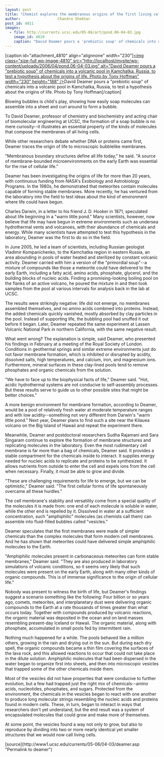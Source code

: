 ```yaml
---
layout: post
title: "Chemist explores the membranous origins of the first living cell"
author:                 Chandra Shekhar
post_id: 4811
images:
  - file: http://currents.ucsc.edu/05-06/art/pond.06-04-03.jpg
    image_id: 4810
    caption: "David Deamer pours a 'prebiotic soup' of chemicals into a volcanic pool in Kamchatka, Russia, to test a hypothesis about the origins of life. Photo by Tony Hoffman"
---
```


[caption id="attachment_4810" align="alignnone" width="230"]<a href="http://localhost/mysite/wp-content/uploads/2006/04/pond.06-04-03.jpg"><img class="size-full wp-image-4810" src="http://localhost/mysite/wp-content/uploads/2006/04/pond.06-04-03.jpg" alt="David Deamer pours a "prebiotic soup" of chemicals into a volcanic pool in Kamchatka, Russia, to test a hypothesis about the origins of life. Photo by Tony Hoffman" width="230" height="188" /></a>David Deamer pours a "prebiotic soup" of chemicals into a volcanic pool in Kamchatka, Russia, to test a hypothesis about the origins of life. Photo by Tony Hoffman[/caption]
<a name="content" id="content"></a>
<p>
  Blowing bubbles is child's play, showing how easily soap molecules can assemble into a sheet and curl around to form a bubble.
</p>
<p>
  To David Deamer, professor of chemistry and biochemistry and acting chair of biomolecular engineering at UCSC, the formation of a soap bubble is no mere curiosity--it illustrates an essential property of the kinds of molecules that compose the membranes of all living cells.
</p>
<p>
  While other researchers debate whether DNA or proteins came first, Deamer traces the origin of life to microscopic bubblelike membranes.
</p>
<p>
  "Membranous boundary structures define all life today," he said. "A source of membrane-bounded microenvironments on the early Earth was essential for the rise of cellular life."
</p>
<p>
  Deamer has been investigating the origins of life for more than 20 years, with continuous funding from NASA's Exobiology and Astrobiology Programs. In the 1980s, he demonstrated that meteorites contain molecules capable of forming stable membranes. More recently, he has ventured from the laboratory into the field to test ideas about the kind of environment where life could have begun.
</p>
<p>
  Charles Darwin, in a letter to his friend J. D. Hooker in 1871, speculated about life beginning in a "warm little pond." Many scientists, however, now believe that life may have begun in extreme environments such as undersea hydrothermal vents and volcanoes, with their abundance of chemicals and energy. While many scientists have attempted to test this hypothesis in the laboratory, Deamer was the first to do so in the field.
</p>
<p>
  In June 2005, he led a team of scientists, including Russian geologist Vladimir Kompanichenko, to the Kamchatka region in eastern Russia, an area abounding in pools of water heated and sterilized by constant volcanic activity. Deamer carried with him a version of the "primordial soup"--a mixture of compounds like those a meteorite could have delivered to the early Earth, including a fatty acid, amino acids, phosphate, glycerol, and the building blocks of nucleic acids. Finding a promising-looking boiling pool on the flanks of an active volcano, he poured the mixture in and then took samples from the pool at various intervals for analysis back in the lab at UCSC.
</p>
<p>
  The results were strikingly negative: life did not emerge, no membranes assembled themselves, and no amino acids combined into proteins. Instead, the added chemicals quickly vanished, mostly absorbed by clay particles in the pool. Instead of supporting life, the bubbling pool had snuffed it out before it began. Later, Deamer repeated the same experiment at Lassen Volcanic National Park in northern California, with the same negative result.
</p>
<p>
  What went wrong? The explanation is simple, said Deamer, who presented his findings in February at a meeting of the Royal Society of London. Conditions in geothermal springs and similar extreme environments just do not favor membrane formation, which is inhibited or disrupted by acidity, dissolved salts, high temperatures, and calcium, iron, and magnesium ions. Furthermore, mineral surfaces in these clay-lined pools tend to remove phosphates and organic chemicals from the solution.
</p>
<p>
  "We have to face up to the biophysical facts of life," Deamer said. "Hot, acidic hydrothermal systems are not conducive to self-assembly processes. But these results serve to guide us to other possible sites that might be better choices."
</p>
<p>
  A more benign environment for membrane formation, according to Deamer, would be a pool of relatively fresh water at moderate temperature ranges and with low acidity--something not very different from Darwin's "warm little pond." Next year, Deamer plans to find such a site near the Kilauea volcano on the Big Island of Hawaii and repeat the experiment there.
</p>
<p>
  Meanwhile, Deamer and postdoctoral researchers Sudha Rajamani and Sara Singaram continue to explore the formation of membrane structures and replicating molecules in the laboratory. Even the most rudimentary cell membrane is far more than a bag of chemicals, Deamer said. It provides a stable compartment for the chemicals inside to interact. It supplies energy needed for nucleic acids to replicate and proteins to be synthesized. It allows nutrients from outside to enter the cell and expels ions from the cell when necessary. Finally, it must be able to grow and divide.
</p>
<p>
  "These are challenging requirements for life to emerge, but we can be optimistic," Deamer said. "The first cellular forms of life spontaneously overcame all these hurdles."
</p>
<p>
  The cell membrane's stability and versatility come from a special quality of the molecules it is made from: one end of each molecule is soluble in water, while the other end is repelled by it. Dissolved in water at a sufficient concentration, such "amphiphilic" molecules (as chemists call them) can assemble into fluid-filled bubbles called "vesicles."
</p>
<p>
  Deamer speculates that the first membranes were made of simpler chemicals than the complex molecules that form modern cell membranes. And he has shown that meteorites could have delivered simple amphiphilic molecules to the Earth.
</p>
<p>
  "Amphiphilic molecules present in carbonaceous meteorites can form stable membranes," Deamer said. "They are also produced in laboratory simulations of volcanic conditions, so it seems very likely that such molecules were present on the early Earth, along with many other kinds of organic compounds. This is of immense significance to the origin of cellular life."
</p>
<p>
  Nobody was present to witness the birth of life, but Deamer's findings suggest a scenario something like the following: Four billion or so years ago, comets, meteorites, and interplanetary dust were delivering organic compounds to the Earth at a rate thousands of times greater than what occurs today. Together with compounds produced by volcanic reactions, the organic material was deposited in the ocean and on land masses resembling present-day Iceland or Hawaii. The organic material, along with phosphate, accumulated in small pools fed by intermittent rain.
</p>
<p>
  Nothing much happened for a while. The pools behaved like a million others, growing in the rain and drying out in the sun. But during each dry spell, the organic compounds became a thin film covering the surfaces of the lava rock, and this allowed reactions to occur that could not take place in the dilute solution. Amphiphilic molecules that had been dispersed in the water began to organize first into sheets, and then into microscopic vesicles that trapped some of the other chemicals inside them.
</p>
<p>
  Most of the vesicles did not have properties that were conducive to further evolution, but a few had trapped just the right mix of chemicals--amino acids, nucleotides, phosphates, and sugars. Protected from the environment, the chemicals in the vesicles began to react with one another to produce long molecular strings resembling the nucleic acids and proteins found in modern cells. These, in turn, began to interact in ways that researchers don't yet understand, but the end result was a system of encapsulated molecules that could grow and make more of themselves.
</p>
<p>
  At some point, the vesicles found a way not only to grow, but also to reproduce by dividing into two or more nearly identical yet smaller structures that we would now call living cells.
</p>
<form>
  <input name="t1" size="-1" type="hidden">
</form>




</p>
[source](http://www1.ucsc.edu/currents/05-06/04-03/deamer.asp "Permalink to deamer")
